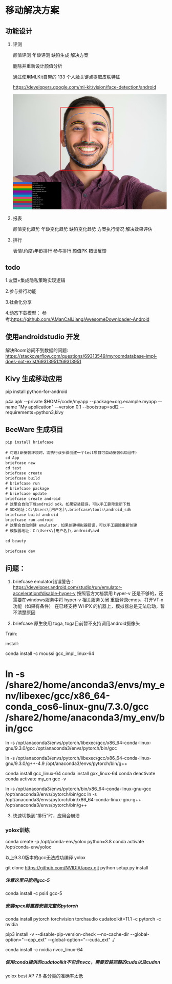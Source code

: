 # 移动解决方案

## 功能设计

1. 评测

    颜值评测
    年龄评测
    缺陷生成
    解决方案
    
    删除并重新设计颜值分析
    
    通过使用MLKit自带的 133 个人脸关键点提取皮肤特征
    
    https://developers.google.com/ml-kit/vision/face-detection/android

    ![face point](img/face_contours.svg)
    

2. 报表

    颜值变化趋势
    年龄变化趋势
    缺陷变化趋势
    方案执行情况
    解决效果评估

3. 排行

    表情\角度\年龄排行
    参与排行
    颜值PK
    错误反馈

## todo

1.友盟+集成隐私策略实现逻辑

2.参与排行功能

3.社会化分享

4.动态下载模型：
    参考:https://github.com/AManCallJiang/AwesomeDownloader-Android

## 使用androidstudio 开发

解决Room访问不到数据的问题:
https://stackoverflow.com/questions/69313549/myroomdatabase-impl-does-not-exist/69313951#69313951


## Kivy 生成移动应用

pip install python-for-android


p4a apk --private $HOME/code/myapp --package=org.example.myapp --name "My application" --version 0.1 --bootstrap=sdl2 --requirements=python3,kivy

## BeeWare 生成项目


    pip install briefcase

    # 可选(新安装环境时，需执行该步骤创建一个test项目可自动安装GUI组件)
    cd App
    briefcase new
    cd test
    briefcase create
    briefcase build
    # briefcase run
    # briefcase package
    # briefcase update
    briefcase create android
    # 这里会自动下载android sdk，如果安装错误，可以手工删除重新下载
    # SDK地址：C:\Users\[用户名]\.briefcase\tools\android_sdk
    briefcase build android
    briefcase run android
    # 这里会自动创建 emulator，如果创建模拟器错误，可以手工删除重新创建
    # 模拟器地址：C:\Users\[用户名]\.android\avd
    
    cd beauty
    
    briefcase dev

## 问题：

1. briefcase emulator错误警告：
    https://developer.android.com/studio/run/emulator-acceleration#disable-hyper-v
    按照官方文档禁用 hyper-v 还是不够的，还需要在windows服务中将 hyper-v 相关服务关闭
    重启登录cmos，打开VT-x功能（如果有条件）
    在已经支持 WHPX 的机器上，模拟器总是无法启动，暂不清楚原因

2. briefcase 原生使用 toga, toga目前暂不支持调用android摄像头

Train:

install:

conda install -c moussi gcc_impl_linux-64
# ln -s /share2/home/anconda3/envs/my_env/libexec/gcc/x86_64-conda_cos6-linux-gnu/7.3.0/gcc /share2/home/anaconda3/my_env/bin/gcc
ln -s /opt/anaconda3/envs/pytorch/libexec/gcc/x86_64-conda-linux-gnu/9.3.0/gcc /opt/anaconda3/envs/pytorch/bin/gcc

ln -s /opt/anaconda3/envs/pytorch/libexec/gcc/x86_64-conda-linux-gnu/9.3.0/g++-4.9 /opt/anaconda3/envs/pytorch/bin/g++

conda install gcc_linux-64
conda install gxx_linux-64
conda deactivate
conda activate my_en
gcc -v

ln -s /opt/anaconda3/envs/pytorch/bin/x86_64-conda-linux-gnu-gcc /opt/anaconda3/envs/pytorch/bin/gcc
ln -s /opt/anaconda3/envs/pytorch/bin/x86_64-conda-linux-gnu-g++ /opt/anaconda3/envs/pytorch/bin/g++

3. 快速切换到“排行”时，应用会崩溃


### yolox训练

conda create -p /opt/conda-env/yolox python=3.8
conda activate /opt/conda-env/yolox

以上9.3.0版本的gcc无法成功编译 yolox


git clone https://github.com/NVIDIA/apex.git
python setup.py install

##### 注意这里只能用gcc-5
conda install -c psi4 gcc-5

##### 安装apex前需要安装完整的pytorch
conda install pytorch torchvision torchaudio cudatoolkit=11.1 -c pytorch -c nvidia

pip3 install -v --disable-pip-version-check --no-cache-dir --global-option="--cpp_ext" --global-option="--cuda_ext" ./

conda install -c nvidia nvcc_linux-64

##### 使用conda提供的cudatoolkit不包含nvcc，需要安装完整的cuda以及cudnn

yolox best AP 7.8 各分类的准确率太低

